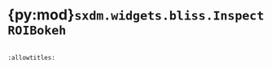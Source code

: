 # {py:mod}`sxdm.widgets.bliss.InspectROIBokeh`

```{py:module} sxdm.widgets.bliss.InspectROIBokeh
```

```{autodoc2-docstring} sxdm.widgets.bliss.InspectROIBokeh
:allowtitles:
```
